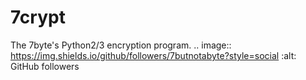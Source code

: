# 7crypt
The 7byte's Python2/3 encryption program.
.. image:: https://img.shields.io/github/followers/7butnotabyte?style=social   :alt: GitHub followers
